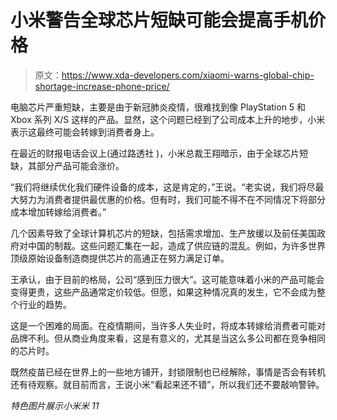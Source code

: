 # 小米警告全球芯片短缺可能会提高手机价格

> 原文：<https://www.xda-developers.com/xiaomi-warns-global-chip-shortage-increase-phone-price/>

电脑芯片严重短缺，主要是由于新冠肺炎疫情，很难找到像 PlayStation 5 和 Xbox 系列 X/S 这样的产品。显然，这个问题已经到了公司成本上升的地步，小米表示这最终可能会转嫁到消费者身上。

在最近的财报电话会议上(通过路透社 )，小米总裁王翔暗示，由于全球芯片短缺，其部分产品可能会涨价。

“我们将继续优化我们硬件设备的成本，这是肯定的，”王说。“老实说，我们将尽最大努力为消费者提供最优惠的价格。但有时，我们可能不得不在不同情况下将部分成本增加转嫁给消费者。”

几个因素导致了全球计算机芯片的短缺，包括需求增加、生产放缓以及前任美国政府对中国的制裁。这些问题汇集在一起，造成了供应链的混乱。例如，为许多世界顶级原始设备制造商提供芯片的高通正在努力满足订单。

王承认，由于目前的格局，公司“感到压力很大”。这可能意味着小米的产品可能会变得更贵，这些产品通常定价较低。但愿，如果这种情况真的发生，它不会成为整个行业的趋势。

这是一个困难的局面。在疫情期间，当许多人失业时，将成本转嫁给消费者可能对品牌不利。但从商业角度来看，这是有意义的，尤其是当这么多公司都在竞争相同的芯片时。

既然疫苗已经在世界上的一些地方铺开，封锁限制也已经解除，事情是否会有转机还有待观察。就目前而言，王说小米“看起来还不错”，所以我们还不要敲响警钟。

*特色图片展示小米米 11*